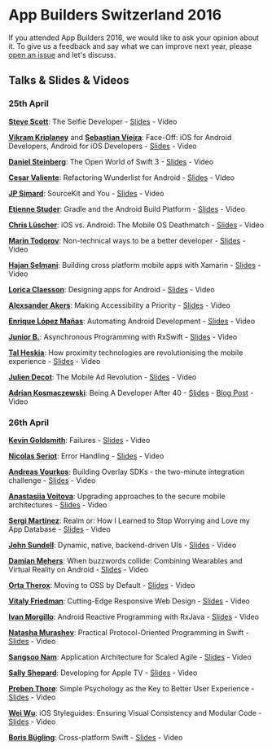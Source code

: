 # App Builders Switzerland 2016

If you attended App Builders 2016, we would like to ask your opinion about it.
To give us a feedback and say what we can improve next year, please [open an issue](https://github.com/swissmobidevs/appbuilders16/issues/new) and let's discuss.


## Talks & Slides & Videos

### 25th April

**[Steve Scott](https://twitter.com/macdevnet)**: The Selfie Developer - [Slides]() - Video

**[Vikram Kriplaney](http://twitter.com/krips)** and **[Sebastian Vieira](http://twitter.com/seviu)**: Face-Off: iOS for Android Developers, Android for iOS Developers - [Slides](https://speakerdeck.com/seviu/face-off-android-vs-ios) - Video

**[Daniel Steinberg](https://twitter.com/dimsumthinking)**: The Open World of Swift 3 - [Slides](https://www.appbuilders.ch/slides/AppBuildersSteinbergOnSwift3.pdf) - Video

**[Cesar Valiente](http://twitter.com/CesarValiente)**: Refactoring Wunderlist for Android - [Slides](https://speakerdeck.com/cesarvaliente/refactoring-wunderlist-for-android-episode-i-the-presentation-layer) - Video

**[JP Simard](https://twitter.com/simjp)**: SourceKit and You - [Slides](https://speakerdeck.com/jpsim/sourcekit-and-you) - Video

**[Etienne Studer](http://twitter.com/etiennestuder)**: Gradle and the Android Build Platform - [Slides]() - Video

**[Chris Lüscher](http://twitter.com/iA_Chris)**: iOS vs. Android: The Mobile OS Deathmatch - [Slides]() - Video

**[Marin Todorov](http://twitter.com/icanzilb)**: Non-technical ways to be a better developer - [Slides](https://speakerdeck.com/icanzilb/appbuilders-non-technical-ways-to-be-a-better-developer) - Video

**[Hajan Selmani](https://twitter.com/hajan_s)**: Building cross platform mobile apps with Xamarin - [Slides]() - Video

**[Lorica Claesson](https://www.linkedin.com/pub/lorica-claesson/1/b12/348)**: Designing apps for Android - [Slides]() - Video

**[Alexsander Akers](http://twitter.com/a2)**: Making Accessibility a Priority - [Slides]() - Video

**[Enrique López Mañas](http://twitter.com/eenriquelopez)**: Automating Android Development - [Slides]() - Video

**[Junior B.](https://twitter.com/bontoJR)**: Asynchronous Programming with RxSwift - [Slides]() - Video

**[Tal Heskia](https://twitter.com/uepaa)**: How proximity technologies are revolutionising the mobile experience - [Slides]() - Video

**[Julien Decot](https://twitter.com/zuzulapraline)**: The Mobile Ad Revolution - [Slides]() - Video

**[Adrian Kosmaczewski](http://twitter.com/akosma)**: Being A Developer After 40 - [Slides](https://speakerdeck.com/akosma/being-a-developer-after-40) - [Blog Post](https://medium.com/@akosma/being-a-developer-after-40-3c5dd112210c#.sf28dbyb0) - Video

### 26th April

**[Kevin Goldsmith](https://twitter.com/KevinGoldsmith)**: Failures - [Slides]() - Video

**[Nicolas Seriot](https://twitter.com/nst021)**: Error Handling - [Slides](http://seriot.ch/resources/talks_papers/20160426_error_handling.pdf) - Video

**[Andreas Vourkos](https://twitter.com/vourkosa)**: Building Overlay SDKs - the two-minute integration challenge - [Slides]() - Video

**[Anastasiia Voitova](http://twitter.com/vixentael)**: Upgrading approaches to the secure mobile architectures - [Slides](https://speakerdeck.com/vixentael/upgrading-approaches-to-the-secure-mobile-architectures) - Video

**[Sergi Martínez](https://twitter.com/SergiAndReplace)**: Realm or: How I Learned to Stop Worrying and Love my App Database - [Slides]() - Video

**[John Sundell](https://twitter.com/johnsundell)**: Dynamic, native, backend-driven UIs - [Slides](http://de.slideshare.net/JohnSundell/dynamic-native-backenddriven-uis-app-builders-2016) - Video

**[Damian Mehers](http://twitter.com/DamianMehers)**: When buzzwords collide: Combining Wearables and Virtual Reality on Android - [Slides]() - Video

**[Orta Therox](http://twitter.com/orta)**: Moving to OSS by Default - [Slides]() - Video

**[Vitaly Friedman](https://twitter.com/smashingmag/)**: Cutting-Edge Responsive Web Design - [Slides](https://speakerdeck.com/smashingmag/dirty-tricks-from-the-dark-corners-of-front-end) - Video

**[Ivan Morgillo](https://twitter.com/hamen)**: Android Reactive Programming with RxJava - [Slides]() - Video

**[Natasha Murashev](http://twitter.com/natashatherobot)**: Practical Protocol-Oriented Programming in Swift - [Slides]() - Video

**[Sangsoo Nam](https://twitter.com/sangsoonam)**: Application Architecture for Scaled Agile - [Slides]() - Video

**[Sally Shepard](https://twitter.com/mostgood)**: Developing for Apple TV - [Slides]() - Video

**[Preben Thorø](https://www.linkedin.com/in/preben-thorø-0380461)**: Simple Psychology as the Key to Better User Experience - [Slides]() - Video

**[Wei Wu](https://twitter.com/wei)**: iOS Styleguides: Ensuring Visual Consistency and Modular Code - [Slides]() - Video

**[Boris Bügling](https://twitter.com/neonacho)**: Cross-platform Swift - [Slides](https://speakerdeck.com/neonichu/cross-platform-swift-1) - Video
